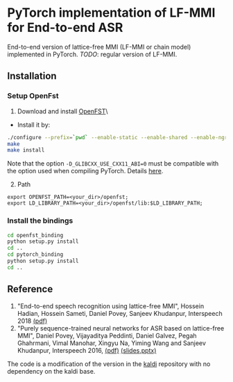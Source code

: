 # PyTorch implementation of LF-MMI for End-to-end ASR

End-to-end version of lattice-free MMI (LF-MMI or chain model) implemented in PyTorch.
*TODO*:
regular version of LF-MMI.

## Installation

### Setup OpenFst
1. Download and install [OpenFST](http://www.openfst.org/twiki/bin/view/FST/FstDownload)\
* Install it by:
```bash
./configure --prefix=`pwd` --enable-static --enable-shared --enable-ngram-fsts CXX="g++" LIBS="-ldl" CPPFLAGS="-D_GLIBCXX_USE_CXX11_ABI=0" CXXFLAGS="-D_GLIBCXX_USE_CXX11_ABI=0"
make
make install
```
Note that the option `-D_GLIBCXX_USE_CXX11_ABI=0` must be compatible with the 
option used when compiling PyTorch. Details [here](https://gcc.gnu.org/onlinedocs/libstdc++/manual/using_dual_abi.html).

2. Path
```
export OPENFST_PATH=<your_dir>/openfst;
export LD_LIBRARY_PATH=<your_dir>/openfst/lib:$LD_LIBRARY_PATH;
```

### Install the bindings

```bash
cd openfst_binding
python setup.py install
cd ..
cd pytorch_binding
python setup.py install
cd ..
```

## Reference
1. "End-to-end speech recognition using lattice-free MMI", Hossein Hadian, Hossein Sameti, Daniel Povey, Sanjeev Khudanpur, Interspeech 2018 [(pdf)](http://www.danielpovey.com/files/2018_interspeech_end2end.pdf)
2. "Purely sequence-trained neural networks for ASR based on lattice-free MMI", Daniel Povey, Vijayaditya Peddinti, Daniel Galvez, Pegah Ghahrmani, Vimal Manohar, Xingyu Na, Yiming Wang and Sanjeev Khudanpur, Interspeech 2016, [(pdf)](http://www.danielpovey.com/files/2016_interspeech_mmi.pdf) [(slides,pptx)](http://www.danielpovey.com/files/2016_interspeech_mmi_presentation.pptx)

The code is a modification of the version in the [kaldi](https://github.com/kaldi-asr/kaldi) repository with no dependency on the kaldi base.
